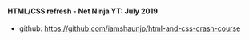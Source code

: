 #### HTML/CSS refresh - Net Ninja YT: July 2019

* github: https://github.com/iamshaunjp/html-and-css-crash-course